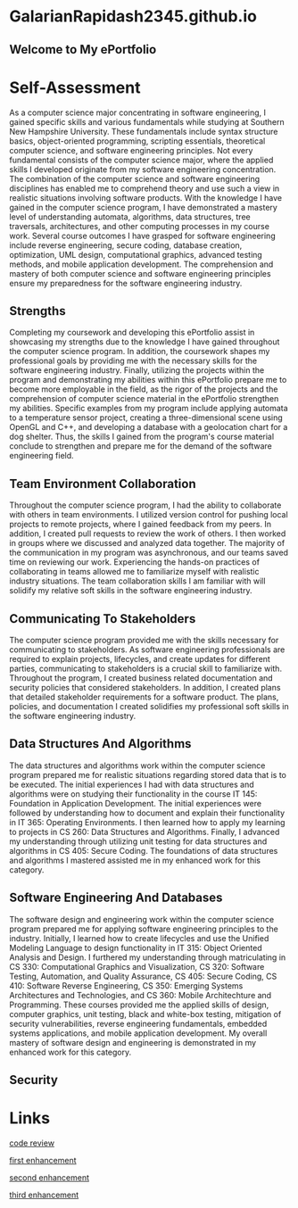 # GalarianRapidash2345.github.io

## Welcome to My ePortfolio


# Self-Assessment
As a computer science major concentrating in software engineering, I gained specific skills and various fundamentals while studying at Southern New Hampshire University. These fundamentals include syntax structure basics, object-oriented programming, scripting essentials, theoretical computer science, and software engineering principles. Not every fundamental consists of the computer science major, where the applied skills I developed originate from my software engineering concentration. The combination of the computer science and software engineering disciplines has enabled me to comprehend theory and use such a view in realistic situations involving software products. With the knowledge I have gained in the computer science program, I have demonstrated a mastery level of understanding automata, algorithms, data structures, tree traversals, architectures, and other computing processes in my course work. Several course outcomes I have grasped for software engineering include reverse engineering, secure coding, database creation, optimization, UML design, computational graphics, advanced testing methods, and mobile application development. The comprehension and mastery of both computer science and software engineering principles ensure my preparedness for the software engineering industry.

## Strengths
Completing my coursework and developing this ePortfolio assist in showcasing my strengths due to the knowledge I have gained throughout the computer science program. In addition, the coursework shapes my professional goals by providing me with the necessary skills for the software engineering industry. Finally, utilizing the projects within the program and demonstrating my abilities within this ePortfolio prepare me to become more employable in the field, as the rigor of the projects and the comprehension of computer science material in the ePortfolio strengthen my abilities. Specific examples from my program include applying automata to a temperature sensor project, creating a three-dimensional scene using OpenGL and C++, and developing a database with a geolocation chart for a dog shelter. Thus, the skills I gained from the program's course material conclude to strengthen and prepare me for the demand of the software engineering field.  

## Team Environment Collaboration
Throughout the computer science program, I had the ability to collaborate with others in team environments. I utilized version control for pushing local projects to remote projects, where I gained feedback from my peers. In addition, I created pull requests to review the work of others. I then worked in groups where we discussed and analyzed data together. The majority of the communication in my program was asynchronous, and our teams saved time on reviewing our work. Experiencing the hands-on practices of collaborating in teams allowed me to familiarize myself with realistic industry situations. The team collaboration skills I am familiar with will solidify my relative soft skills in the software engineering industry.

## Communicating To Stakeholders
The computer science program provided me with the skills necessary for communicating to stakeholders. As software engineering professionals are required to explain projects, lifecycles, and create updates for different parties, communicating to stakeholders is a crucial skill to familiarize with. Throughout the program, I created business related documentation and security policies that considered stakeholders. In addition, I created plans that detailed stakeholder requirements for a software product. The plans, policies, and documentation I created solidifies my professional soft skills in the software engineering industry. 

## Data Structures And Algorithms
The data structures and algorithms work within the computer science program prepared me for realistic situations regarding stored data that is to be executed. The initial experiences I had with data structures and algorithms were on studying their functionality in the course IT 145: Foundation in Application Development. The initial experiences were followed by understanding how to document and explain their functionality in IT 365: Operating Environments. I then learned how to apply my learning to projects in CS 260: Data Structures and Algorithms. Finally, I advanced my understanding through utilizing unit testing for data structures and algorithms in CS 405: Secure Coding. The foundations of data structures and algorithms I mastered assisted me in my enhanced work for this category.

## Software Engineering And Databases
The software design and engineering work within the computer science program prepared me for applying software engineering principles to the industry. Initially, I learned how to create lifecycles and use the Unified Modeling Language to design functionality in IT 315: Object Oriented Analysis and Design. I furthered my understanding through matriculating in CS 330: Computational Graphics and Visualization, CS 320: Software Testing, Automation, and Quality Assurance, CS 405: Secure Coding, CS 410: Software Reverse Engineering, CS 350: Emerging Systems Architectures and Technologies, and CS 360: Mobile Architechture and Programming. These courses provided me the applied skills of design, computer graphics, unit testing, black and white-box testing, mitigation of security vulnerabilities, reverse engineering fundamentals, embedded systems applications, and mobile application development. My overall mastery of software design and engineering is demonstrated in my enhanced work for this category.


## Security


# Links


[code review](https://galarianrapidash2345.github.io/Code-Review/)



[first enhancement](https://galarianrapidash2345.github.io/Enhancement-One/)


[second enhancement](https://galarianrapidash2345.github.io/Enhancement-Two/)

[third enhancement](https://galarianrapidash2345.github.io/Enhancement-Three/)




